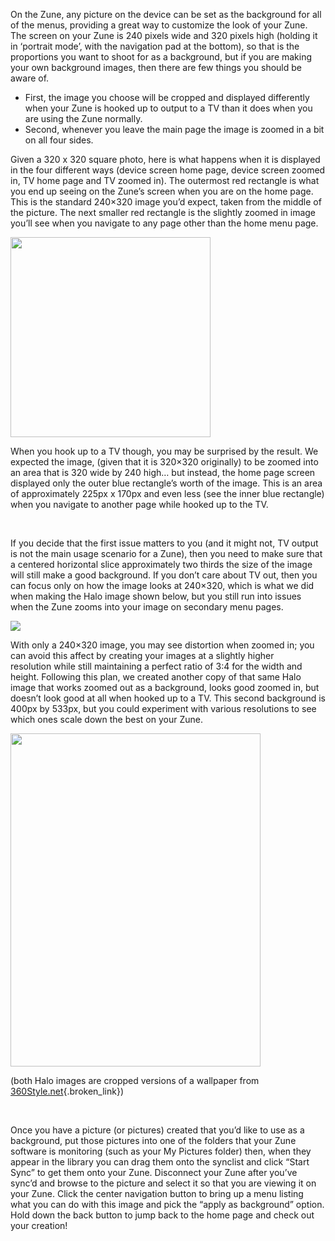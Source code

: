 On the Zune, any picture on the device can be set as the background for all of the menus, providing a great way to customize the look of your Zune. The screen on your Zune is 240 pixels wide and 320 pixels high (holding it in &#8216;portrait mode&#8217;, with the navigation pad at the bottom), so that is the proportions you want to shoot for as a background, but if you are making your own background images, then there are few things you should be aware of.

  * First, the image you choose will be cropped and displayed differently when your Zune is hooked up to output to&nbsp;a TV than it does when you are using the Zune normally. 
  * Second, whenever you leave the main page the image is zoomed in a bit on all four sides.

Given a 320 x 320 square photo, here is what happens when it is displayed in the four different ways (device screen home page, device screen zoomed in, TV home page and TV zoomed in). The outermost red rectangle is what you end up seeing on the Zune&#8217;s screen when you are on the home page. This is the standard 240&#215;320 image you&#8217;d expect, taken from the middle of the picture. The next smaller red rectangle is the slightly zoomed in image you&#8217;ll see when you navigate to any page other than the home menu page.

 <img height="320" src="http://www.duncanmackenzie.net/images/WindowsLiveWriter/CreatingbackgroundsforyourZune_641/ZuneBackground320x320%5B7%5D.jpg" width="320" />

When you hook up to a TV though, you may be surprised by the result.&nbsp;We expected the image, (given that it is 320&#215;320 originally) to be zoomed into an area that is 320 wide by 240 high&#8230; but instead, the home page screen displayed only the outer blue rectangle&#8217;s worth of the image. This is an area of approximately 225px x 170px and even less (see the inner blue rectangle) when you navigate to another page while hooked up to the TV.

&nbsp;

If you decide that the first issue matters to you (and it might not, TV output is not the main usage scenario for a Zune), then you need to make sure that a centered horizontal slice approximately two thirds the size of the image will still make a good background. If you don&#8217;t care about TV out, then you can focus only on how the image looks at 240&#215;320, which is what we did when&nbsp;making the Halo image shown below, but you still run into issues when the Zune zooms into your image on secondary menu pages.

 ![](http://www.on10.net/images/blogs/Halo3Zune.jpg)

With only a 240&#215;320 image,&nbsp;you may see distortion&nbsp;when zoomed in; you can avoid this affect by creating your images at a slightly higher resolution&nbsp;while still maintaining a perfect ratio of 3:4 for the width and height. Following this plan, we created another copy of that same Halo image that works zoomed out as a background, looks good zoomed in, but doesn&#8217;t look good at all when hooked up to a TV. This second background is 400px by 533px, but you could experiment with various resolutions to see which ones scale down the best on your Zune.

 <img height="533" src="http://www.duncanmackenzie.net/images/WindowsLiveWriter/CreatingbackgroundsforyourZune_641/LargerHalo3Background%5B4%5D.jpg" width="400" />

(both Halo images are cropped versions of a wallpaper from [360Style.net](http://360style.net/wallpapers28.html){.broken_link})

&nbsp;

Once you have a picture (or pictures) created that you&#8217;d like to use as a background, put those pictures into one of the folders that your Zune software is monitoring (such as your My Pictures folder) then, when they appear in the library you can drag them onto the synclist and click &#8220;Start Sync&#8221; to get them onto your Zune. Disconnect your Zune after you&#8217;ve sync&#8217;d and browse to the picture and select it so that you are viewing it on your Zune. Click the center navigation button to bring up a menu listing what you can do with this image and pick the &#8220;apply as background&#8221; option. Hold down the back button to jump back to the home page and check out your creation!